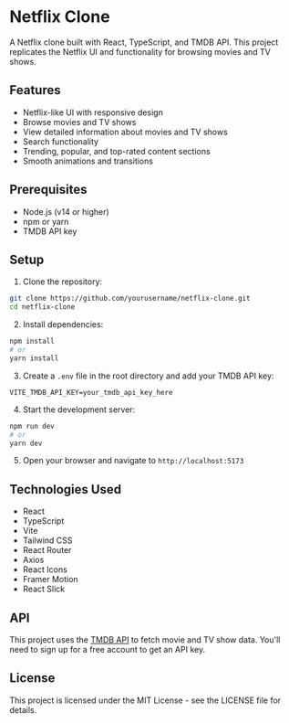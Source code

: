 # Netflix Clone

A Netflix clone built with React, TypeScript, and TMDB API. This project replicates the Netflix UI and functionality for browsing movies and TV shows.

## Features

- Netflix-like UI with responsive design
- Browse movies and TV shows
- View detailed information about movies and TV shows
- Search functionality
- Trending, popular, and top-rated content sections
- Smooth animations and transitions

## Prerequisites

- Node.js (v14 or higher)
- npm or yarn
- TMDB API key

## Setup

1. Clone the repository:
```bash
git clone https://github.com/yourusername/netflix-clone.git
cd netflix-clone
```

2. Install dependencies:
```bash
npm install
# or
yarn install
```

3. Create a `.env` file in the root directory and add your TMDB API key:
```
VITE_TMDB_API_KEY=your_tmdb_api_key_here
```

4. Start the development server:
```bash
npm run dev
# or
yarn dev
```

5. Open your browser and navigate to `http://localhost:5173`

## Technologies Used

- React
- TypeScript
- Vite
- Tailwind CSS
- React Router
- Axios
- React Icons
- Framer Motion
- React Slick

## API

This project uses the [TMDB API](https://www.themoviedb.org/documentation/api) to fetch movie and TV show data. You'll need to sign up for a free account to get an API key.

## License

This project is licensed under the MIT License - see the LICENSE file for details.
